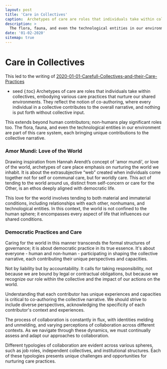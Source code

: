```yaml
---
layout: post
title: 'Care in Collectives'
caption:  Archetypes of care are roles that individuals take within collectives, embodying various care practices that nurture our shared environments
description: >
  The flora, fauna, and even the technological entities in our environment are part of this care system, each bringing unique contributions to the collective narrative.
date: '01-02-2020'
sitemap: true
---
```


# Care in Collectives

This led to the writing of [2020-01-01-Carefull-Collectives-and-their-Care-Practices](2020-01-01-Carefull-Collectives-and-their-Care-Practices.md)
* seed
{:toc}
Archetypes of care are roles that individuals take within collectives, embodying various care practices that nurture our shared environments. They reflect the notion of co-authoring, where every individual in a collective contributes to the overall narrative, and nothing is put forth without collective input.

This extends beyond human contributors; non-humans play significant roles too. The flora, fauna, and even the technological entities in our environment are part of this care system, each bringing unique contributions to the collective narrative.

### Amor Mundi: Love of the World

Drawing inspiration from Hannah Arendt’s concept of 'amor mundi', or love of the world, archetypes of care place emphasis on nurturing the world we inhabit. It is about the extrasubjective “web” created when individuals come together not for self or communal care, but for worldly care. This act of tending to the world around us, distinct from self-concern or care for the Other, is an ethos deeply aligned with democratic life.

This love for the world involves tending to both material and immaterial conditions, including relationships with each other, nonhumans, and technological entities. In this context, the world is not confined to the human sphere; it encompasses every aspect of life that influences our shared conditions.

### Democratic Practices and Care

Caring for the world in this manner transcends the formal structures of governance; it is about democratic practice in its true essence. It's about everyone - human and non-human - participating in shaping the collective narrative, each contributing their unique perspectives and capacities.

Not by liability but by accountability. It calls for taking responsibility, not because we are bound by legal or contractual obligations, but because we recognize our role within the collective and the impact of our actions on the world.

Understanding that each contributor has unique experiences and capacities is critical to co-authoring the collective narrative. We should strive to include diverse perspectives, acknowledging the specificity of each contributor's context and experiences.

The process of collaboration is constantly in flux, with identities melding and unmelding, and varying perceptions of collaboration across different contexts. As we navigate through these dynamics, we must continually assess and adapt our approaches to collaboration.

Different typologies of collaboration are evident across various spheres, such as job roles, independent collectives, and institutional structures. Each of these typologies presents unique challenges and opportunities for nurturing care practices.

